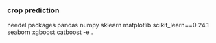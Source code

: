 ### crop prediction

needel packages
pandas 
numpy 
sklearn
matplotlib
scikit_learn==0.24.1
seaborn
xgboost
catboost
-e .